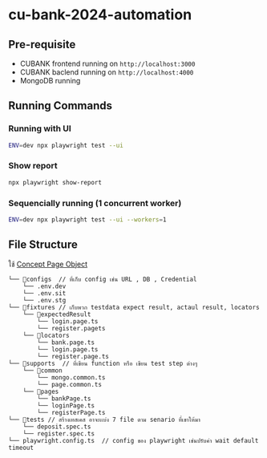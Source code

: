 # cu-bank-2024-automation

## Pre-requisite
- CUBANK frontend running on `http://localhost:3000`
- CUBANK baclend running on `http://localhost:4000`
- MongoDB running

## Running Commands

### Running with UI
```sh
ENV=dev npx playwright test --ui
```

### Show report
```sh
npx playwright show-report
```

### Sequencially running (1 concurrent worker)
```sh
ENV=dev npx playwright test --ui --workers=1
```

## File Structure
ใช้ [Concept Page Object](https://playwright.dev/docs/pom) 

```
└── 📁configs  // ที่เก็บ config เช่น URL , DB , Credential  
    └── .env.dev 
    └── .env.sit
    └── .env.stg
└── 📁fixtures // เก็บพวก testdata expect result, actaul result, locators 
    └── 📁expectedResult
        └── login.page.ts
        └── register.pagets
    └── 📁locators
        └── bank.page.ts
        └── login.page.ts
        └── register.page.ts
└── 📁supports  // ที่เขียน function หรือ เขียน test step ต่างๆ 
    └── 📁common
        └── mongo.common.ts
        └── page.common.ts
    └── 📁pages 
        └── bankPage.ts
        └── loginPage.ts
        └── registerPage.ts
└── 📁tests // สร้างเทสเคส อาจะเเบ่ง 7 file ตาม senario ที่เขาให้มา 
    └── deposit.spec.ts   
    └── register.spec.ts 
└── playwright.config.ts  // config ของ playwright เช่นปรับค่า wait default timeout 
```
